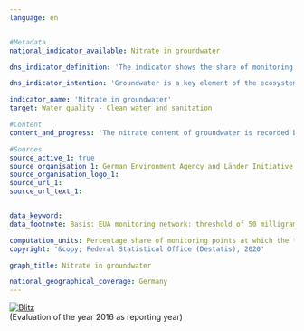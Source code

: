 ```yaml
---                   
language: en                   


#Metadata                   
national_indicator_available: Nitrate in groundwater                   

dns_indicator_definition: 'The indicator shows the share of monitoring points at which the threshold value of 50 mg/l of nitrate in the groundwater is not exceeded on an annual average.<sub> Text from the Indicator Report 2018</sub>'                   

dns_indicator_intention: 'Groundwater is a key element of the ecosystem. It is part of the water cycle and performs important ecological functions. Groundwater is also Germany’s most important drinking water resource. However, elevated nitrate contents impair the ecology of water bodies. The threshold value of 50 mg/l of nitrate in groundwater, as specified in the Groundwater Ordinance and in the Ordinance on the Protection of Surface Waters, should therefore not be exceeded at any monitoring point.<sub> Text from the Indicator Report 2018</sub>'                   

indicator_name: 'Nitrate in groundwater'                   
target: Water quality - Clean water and sanitation                   

#Content                    
content_and_progress: 'The nitrate content of groundwater is recorded by the Länder for the purpose of reporting the condition of groundwater in Germany to the European Environment Agency (EEA). The monitoring points used for this purpose are combined in the “EEA monitoring network”. The data are summarised by the German Environment Agency based on information from the German Working Group on Water Issues of the Länder and the Federal Government represented by the Federal Environment Ministry (LAWA).<br><br>The pollution of groundwater with nitrate, a natural nitrogen compound, is caused primarily by the washout of nitrate from various fertilisers that are rich in nitrogen. In addition to farm fertilisers such as liquid manure or slurry that are produced in regions of intensive livestock farming, this also includes the mineral fertilisers used for intensive agriculture. The last few years have also seen an increase in the volume of digestate, which is produced as a by-product of biogas power plants and is likewise used as a fertiliser in agriculture. This also leads to an increased nitrogen content in the soil and therefore to higher nitrate values in groundwater.<br><br>The natural level of pollution for nitrate is between zero and a maximum of 10 mg/l. Contents between 10 and 25 mg/l are signs of minor to medium pollution. Concentrations of between 25 and 50 mg/l indicate a high level of groundwater pollution. If the threshold value of the Ground Water Ordinance of 50 mg/l, on which this indicator is based, is exceeded, the groundwater is in a poor chemical state and without treatment cannot be utilised as drinking water.<br><br>Similar to the indicator on phosphate in flowing waters, this indicator gives no indication of the extent to which the measured values are higher or lower than the threshold value. It solely captures the number of monitoring points at which the measured values were lower than the specified threshold value. In this context, the number and the representative nature of the distribution of the monitoring points or their regional concentration have a considerable influence on the result of this indicator. In 2015, however, EEA groundwater monitoring was fundamentally revised, adapted and expanded in order to make the results more representative.<br><br>At some monitoring points the nitrate pollution may have declined sharply. But if it remains above the threshold value of 50 mg/l, the decrease is not reflected by the indicator. The same applies to increasing nitrate pollution which, however, remains below the threshold value. The interpretation must also take account of the fact that measures to reduce nitrate pollution may only show an effect with a delay, for example because the percolation time from the surface to the groundwater takes several years.<br><br>In 2015, the threshold value of 50 mg/l of nitrate was exceeded at 19.0&nbsp;% of groundwater monitoring points in the EEA monitoring network. This means that the groundwater there must not be used for drinking water supplies without treatment. Since 2008, the share of monitoring points at which this threshold value is exceeded has remained unchanged. Consequently, the goal of not exceeding the threshold value at any monitoring point has not been achieved nor is any movement of the indicator in this direction to be seen.<br><br>The value of 25 mg/l, which still indicates a high level of pollution, was exceeded at more than one third (38.0&nbsp;%) of all monitoring points. This share has also remained virtually unchanged over the years.<sub> Text from the Indicator Report 2018</sub>'                   

#Sources
source_active_1: true                           
source_organisation_1: German Environment Agency and Länder Initiative for a Set of Core Indicators based on data from the German Working Group on Water Issues of the Länder and the Federal Government represented by the Federal Environment Ministry                            
source_organisation_logo_1:                            
source_url_1:                            
source_url_text_1:                            


data_keyword:                    
data_footnote: Basis: EUA monitoring network: threshold of 50 milligrams of nitrate per litre per year on average.                   

computation_units: Percentage share of monitoring points at which the threshold is not exceeded                   
copyright: '&copy; Federal Statistical Office (Destatis), 2020'                   

graph_title: Nitrate in groundwater                   

national_geographical_coverage: Germany                   
---
```

<div>                           
  <div class="my-header">                           
    <a href="https://nachhaltige-entwicklung-deutschland.github.io/open-sdg-site-starter/status/"><img src="https://g205sdgs.github.io/sdg-indicators/public/Wettersymbole/Blitz.png" alt="Blitz" />                           
    </a>                           
  </div>
  <div class="my-header-note">
    <span>(Evaluation of the year 2016 as reporting year)</span>
  </div>                           
</div>